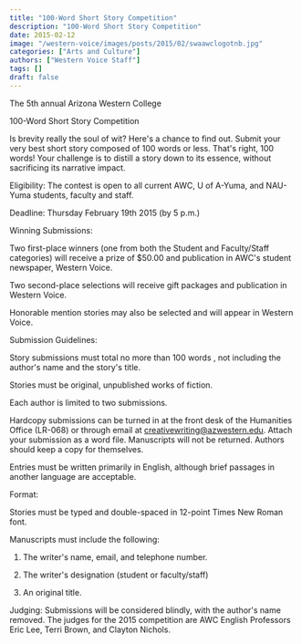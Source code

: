 ```yaml
---
title: "100-Word Short Story Competition"
description: "100-Word Short Story Competition"
date: 2015-02-12
image: "/western-voice/images/posts/2015/02/swaawclogotnb.jpg"
categories: ["Arts and Culture"]
authors: ["Western Voice Staff"]
tags: []
draft: false
---
```

The 5th annual Arizona Western College

100-Word Short Story Competition

Is brevity really the soul of wit? Here's a chance to find out. Submit your very best short story composed of 100 words or less. That's right, 100 words! Your challenge is to distill a story down to its essence, without sacrificing its narrative impact.

Eligibility: The contest is open to all current AWC, U of A-Yuma, and NAU-Yuma students, faculty and staff.

Deadline: Thursday February 19th 2015 (by 5 p.m.)

Winning Submissions:

Two first-place winners (one from both the Student and Faculty/Staff categories) will receive a prize of $50.00 and publication in AWC's student newspaper, Western Voice.

Two second-place selections will receive gift packages and publication in Western Voice.

Honorable mention stories may also be selected and will appear in Western Voice.

Submission Guidelines:

Story submissions must total no more than 100 words , not including the author's name and the story's title.

Stories must be original, unpublished works of fiction.

Each author is limited to two submissions.

Hardcopy submissions can be turned in at the front desk of the Humanities Office (LR-068) or through email at creativewriting@azwestern.edu. Attach your submission as a word file. Manuscripts will not be returned. Authors should keep a copy for themselves.

Entries must be written primarily in English, although brief passages in another language are acceptable.

Format:

Stories must be typed and double-spaced in 12-point Times New Roman font.

Manuscripts must include the following:

1. The writer's name, email, and telephone number.

2. The writer's designation (student or faculty/staff)

3. An original title.

Judging: Submissions will be considered blindly, with the author's name removed. The judges for the 2015 competition are AWC English Professors Eric Lee, Terri Brown, and Clayton Nichols.